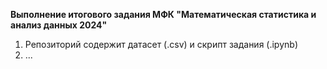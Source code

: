 <strong>Выполнение итогового задания МФК "Математическая статистика и анализ данных 2024"</strong>
1. Репозиторий содержит датасет (.csv) и скрипт задания (.ipynb)
2. ...
